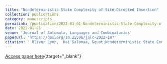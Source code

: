 ```yaml
---
title: "Nondeterministic State Complexity of Site-Directed Insertion"
collection: publications
category: manuscripts
permalink: /publication/2022-01-01-Nondeterministic-State-Complexity-of-Site-Directed-Insertion
date: 2022-01-01
venue: 'Journal of Automata, Languages and Combinatorics'
paperurl: 'https://doi.org/10.25596/jalc-2022-187'
citation: ' Oliver Lyon,  Kai Salomaa, &quot;Nondeterministic State Complexity of Site-Directed Insertion.&quot; Journal of Automata, Languages and Combinatorics, 2022.'
---
```

[Access paper here](https://doi.org/10.25596/jalc-2022-187){:target="_blank"}
